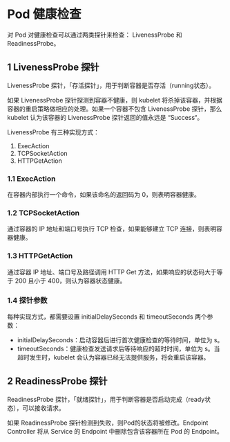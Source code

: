 # Pod 健康检查

对 Pod 对健康检查可以通过两类探针来检查： LivenessProbe 和 ReadinessProbe。

## 1 LivenessProbe 探针

LivenessProbe 探针，「存活探针」，用于判断容器是否存活（running状态）。

如果 LivenessProbe 探针探测到容器不健康，则 kubelet 将杀掉该容器，并根据容器的重启策略做相应的处理。如果一个容器不包含 LivenessProbe 探针，那么 kubelet 认为该容器的 LivenessProbe 探针返回的值永远是 “Success“。

LivenessProbe 有三种实现方式：

1. ExecAction
2. TCPSocketAction
3. HTTPGetAction

### 1.1 ExecAction

在容器内部执行一个命令，如果该命名的返回码为 0，则表明容器健康。

### 1.2 TCPSocketAction

通过容器的 IP 地址和端口号执行 TCP 检查，如果能够建立 TCP 连接，则表明容器健康。

### 1.3 HTTPGetAction

通过容器 IP 地址、端口号及路径调用 HTTP Get 方法，如果响应的状态码大于等于 200 且小于 400，则认为容器状态健康。

### 1.4 探针参数

每种实现方式，都需要设置 initialDelaySeconds 和 timeoutSeconds 两个参数：

* initialDelaySeconds：启动容器后进行首次健康检查的等待时间，单位为 s。
* timeoutSeconds：健康检查发送请求后等待响应的超时时间，单位为 s。当超时发生时，kubelet 会认为容器已经无法提供服务，将会重启该容器。

## 2 ReadinessProbe 探针

ReadinessProbe 探针，「就绪探针」，用于判断容器是否启动完成（ready状态），可以接收请求。

如果 ReadinessProbe 探针检测到失败，则Pod的状态将被修改。Endpoint Controller 将从 Service 的 Endpoint 中删除包含该容器所在 Pod 的 Endpoint。

